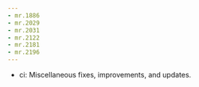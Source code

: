 ```yaml
---
- mr.1886
- mr.2029
- mr.2031
- mr.2122
- mr.2181
- mr.2196
---
```

- ci: Miscellaneous fixes, improvements, and updates.
